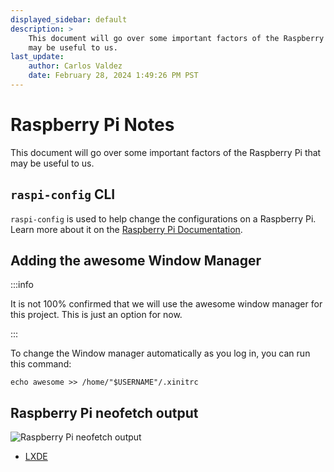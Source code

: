 ```yaml
---
displayed_sidebar: default
description: >
    This document will go over some important factors of the Raspberry Pi that
    may be useful to us.
last_update:
    author: Carlos Valdez
    date: February 28, 2024 1:49:26 PM PST
---
```

# Raspberry Pi Notes

This document will go over some important factors of the Raspberry Pi that may
be useful to us.

## `raspi-config` CLI

`raspi-config` is used to help change the configurations on a Raspberry Pi.
Learn more about it on the
[Raspberry Pi Documentation](https://www.raspberrypi.com/documentation/computers/configuration.html#raspi-config-cli).

## Adding the awesome Window Manager

:::info

It is not 100% confirmed that we will use the awesome window manager for this
project. This is just an option for now.

:::

To change the Window manager automatically as you log in, you can run this
command:

```shell
echo awesome >> /home/"$USERNAME"/.xinitrc
```

## Raspberry Pi neofetch output

![Raspberry Pi neofetch output](@site/static/img/raspberry-neofetch.png)

- [LXDE](https://www.lxde.org/)
